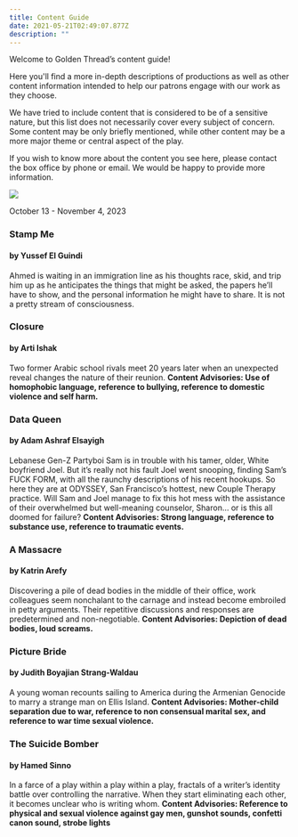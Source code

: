 ```yaml
---
title: Content Guide
date: 2021-05-21T02:49:07.877Z
description: ""
---
```

Welcome to Golden Thread’s content guide!

Here you'll find a more in-depth descriptions of productions as well as other content information intended to help our patrons engage with our work as they choose.

We have tried to include content that is considered to be of a sensitive nature, but this list does not necessarily cover every subject of concern. Some content may be only briefly mentioned, while other content may be a more major theme or central aspect of the play.

If you wish to know more about the content you see here, please contact the box office by phone or email. We would be happy to provide more information.

![](https://ucarecdn.com/1dbab896-e1a2-4073-9876-5861cd7fda5c/)

October 13 - November 4, 2023

### Stamp Me

#### by Yussef El Guindi

Ahmed is waiting in an immigration line as his thoughts race, skid, and trip him up as he anticipates the things that might be asked, the papers he’ll have to show, and the personal information he might have to share. It is not a pretty stream of consciousness.



### Closure

#### by Arti Ishak

Two former Arabic school rivals meet 20 years later when an unexpected reveal changes the nature of their reunion. **Content Advisories: Use of homophobic language, reference to bullying, reference to domestic violence and self harm.**



### Data Queen

#### by Adam Ashraf Elsayigh

Lebanese Gen-Z Partyboi Sam is in trouble with his tamer, older, White boyfriend Joel. But it’s really not his fault Joel went snooping, finding Sam’s FUCK FORM, with all the raunchy descriptions of his recent hookups. So here they are at ODYSSEY, San Francisco’s hottest, new Couple Therapy practice. Will Sam and Joel manage to fix this hot mess with the assistance of their overwhelmed but well-meaning counselor, Sharon… or is this all doomed for failure? **Content Advisories: Strong language, reference to substance use, reference to traumatic events.** 



### A Massacre

#### b﻿y Katrin Arefy

Discovering a pile of dead bodies in the middle of their office, work colleagues seem nonchalant to the carnage and instead become embroiled in petty arguments. Their repetitive discussions and responses are predetermined and non-negotiable. **Content Advisories: Depiction of dead bodies, loud screams.**

### Picture Bride

#### by Judith Boyajian Strang-Waldau

A young woman recounts sailing to America during the Armenian Genocide to marry a strange man on Ellis Island. **Content Advisories: Mother-child separation due to war, reference to non consensual marital sex, and reference to war time sexual violence.** 



### The Suicide Bomber

#### by Hamed Sinno

In a farce of a play within a play within a play, fractals of a writer’s identity battle over controlling the narrative. When they start eliminating each other, it becomes unclear who is writing whom. **Content Advisories: Reference to physical and sexual violence against gay men, gunshot sounds, confetti canon sound, strobe lights**